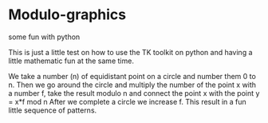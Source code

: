 # Modulo-graphics
some fun with python

This is just a little test on how to use the TK toolkit on python
and having a little mathematic fun at the same time.

We take a number (n) of equidistant point on a circle and number them 0 to n.
Then we go around the circle and multiply the number of the point x with a
number f, take the result modulo n and connect the point x with the point
y = x*f mod n
After we complete a circle we increase f. This result in a fun little sequence
of patterns.